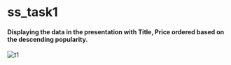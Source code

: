 # ss_task1

#### Displaying the data in the presentation with Title, Price ordered based on the descending popularity.
![t1](https://github.com/nikita-pandey4456/ss_task1/assets/153998948/ddf18800-bfc3-4534-b0ed-7dd98daf593b)
